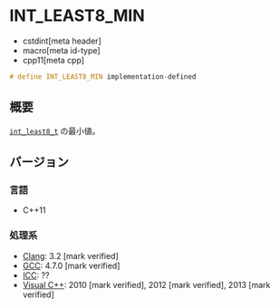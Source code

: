 # INT_LEAST8_MIN
* cstdint[meta header]
* macro[meta id-type]
* cpp11[meta cpp]

```cpp
# define INT_LEAST8_MIN implementation-defined
```

## 概要
[`int_least8_t`](int_least8_t.md) の最小値。

## バージョン
### 言語
- C++11

### 処理系
- [Clang](/implementation.md#clang): 3.2 [mark verified]
- [GCC](/implementation.md#gcc): 4.7.0 [mark verified]
- [ICC](/implementation.md#icc): ??
- [Visual C++](/implementation.md#visual_cpp): 2010 [mark verified], 2012 [mark verified], 2013 [mark verified]
